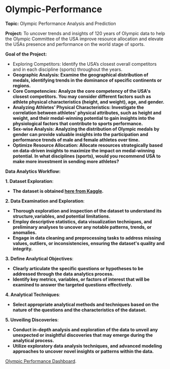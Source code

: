 # Olympic-Performance

**Topic:** Olympic Performance Analysis and Prediction


**Project:** To uncover trends and insights of 120 years of Olympic data to help the Olympic Committee of the USA improve resource allocation and elevate the USAs presence and performance on the world stage of sports.


**Goal of the Project:** 
- Exploring Competitors: Identify the USA’s closest overall competitors and in each discipline (sports) throughout the years.  
- <b>Geographic Analysis: Examine the geographical distribution of medals, identifying trends in the dominance of specific continents or regions. </b> 
- <b>Core Competencies: Analyze the core competency of the USA's closest competitors. You may consider different factors such as athlete physical characteristics (height, and weight), age, and gender.</b> 
- <b>Analyzing Athletes' Physical Characteristics: Investigate the correlation between athletes' 
physical attributes, such as height and weight, and their medal-winning potential to gain insights into the physiological factors that contribute to sports performance.</b> 
- <b>Sex-wise Analysis: Analyzing the distribution of Olympic medals by gender can provide valuable insights into the participation and performance trends of male and female athletes over time. </b> 
- <b>Optimize Resource Allocation: Allocate resources strategically based on data-driven insights to maximize the impact on medal-winning potential. In what disciplines (sports), would you recommend USA to make more investment in sending more athletes? </b> 

**Data Analytics Workflow:** 

**1. Dataset Exploration**: 
- <b>The dataset is obtained [here from Kaggle](https://www.kaggle.com/code/mateoiglesias/olympic-games/input).</b>
  
**2. Data Examination and Exploration**:
- <b>Thorough exploration and inspection of the dataset to understand its structure,variables, and potential limitations. </b> 
- <b>Employ descriptive statistics, data visualization techniques, and preliminary analyses to uncover any notable patterns, trends, or anomalies. </b> 
- <b>Engage in data cleaning and preprocessing tasks to address missing values, outliers, or inconsistencies, ensuring the dataset's quality and integrity. </b> 
     
**3. Define Analytical Objectives**:
- <b>Clearly articulate the specific questions or hypotheses to be addressed through the data analytics process. </b> 
- <b>Identify key metrics, variables, or factors of interest that will be examined to answer the targeted questions effectively. </b> 

**4. Analytical Techniques**:
- <b>Select appropriate analytical methods and techniques based on the nature of the questions and the characteristics of the dataset. </b>
  
**5. Unveiling Discoveries**:
- <b>Conduct in-depth analysis and exploration of the data to unveil any unexpected or insightful discoveries that may emerge during the analytical process.</b> 
- <b> Utilize exploratory data analysis techniques, and advanced modeling approaches to uncover novel insights or patterns within the data.</b>
   
[Olympic Performance Dashboard](https://public.tableau.com/app/profile/meret1669/viz/OlympicPerformance_17230451410000/Story1).

